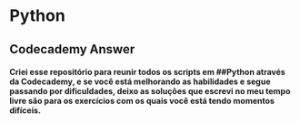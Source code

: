 # Python

<h2>Codecademy Answer</h2> 

<h4>Criei esse repositório para reunir todos os scripts em ##Python através da Codecademy, e se você está melhorando as habilidades e segue passando por dificuldades, deixo as soluções que escrevi no meu tempo livre são para os exercícios com os quais você está tendo momentos difíceis.
